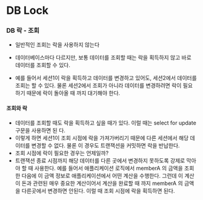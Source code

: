 # DB Lock

### DB 락 - 조회
- 일반적인 조회는 락을 사용하지 않는다
- 데이터베이스마다 다르지만, 보통 데이터를 조회할 때는 락을 획득하지 않고 바로 데이터를 조회할 수 있다.
        
- 예를 들어서 세션1이 락을 획득하고 데이터를 변경하고 있어도, 세션2에서 데이터를 조회는 할 수 있다. 물론 세션2에서 조회가 아니라 데이터를 변경하려면 락이 필요하기 때문에 락이 돌아올 때 까지 대기해야 한다.


#### 조회와 락
- 데이터를 조회할 때도 락을 획득하고 싶을 때가 있다. 이럴 때는 select for update 구문을 사용하면 된 다.
- 이렇게 하면 세션1이 조회 시점에 락을 가져가버리기 때문에 다른 세션에서 해당 데이터를 변경할 수 없다. 물론 이 경우도 트랜잭션을 커밋하면 락을 반납한다.
- 조회 시점에 락이 필요한 경우는 언제일까?
- 트랜잭션 종료 시점까지 해당 데이터를 다른 곳에서 변경하지 못하도록 강제로 막아야 할 때 사용한다. 예를 들어서 애플리케이션 로직에서 memberA 의 금액을 조회한 다음에 이 금액 정보로 애플리케이션에서 어떤 계산을 수행한다. 
    그런데 이 계산이 돈과 관련된 매우 중요한 계산이어서 계산을 완료할 때 까지 memberA 의 금액을 다른곳에서 변경하면 안된다. 이럴 때 조회 시점에 락을 획득하면 된다.
